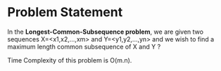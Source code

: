 # Problem Statement

In the **Longest-Common-Subsequence problem**, we are given two sequences X=<x1,x2,...,xm> and Y=<y1,y2,...,yn> and we wish to find a maximum length common subsequence of X and Y ?

Time Complexity of this problem is O(m.n).
